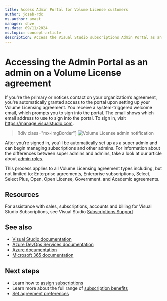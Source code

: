 ```yaml
---
title: Access Admin Portal for Volume License customers
author: joseb-rdc
ms.author: amast
manager: shve
ms.date: 09/11/2024
ms.topic: concept-article
description: Access the Visual Studio subscriptions Admin Portal as an admin on a Volume License agreement and manage subscriptions and other admins as the super admin.
---
```


# Accessing the Admin Portal as an admin on a Volume License agreement

If you're the primary or notices contact on your organization’s agreement, you're automatically granted access to the portal upon setting up your Volume Licensing agreement. You receive a system-triggered welcome email, which prompts you to sign into the portal. The email shows which email address to use to sign into the portal.  To sign in, visit https://manage.visualstudio.com.

   > [!div class="mx-imgBorder"]
   > ![Volume License admin notification](_img/volume-license/super-admin-notice-2020.png "Screenshot of the welcome email that is received by new admins.")

After you’re signed in, you'll be automatically set up as a super admin and can begin managing subscriptions and other admins. For information about the differences between super admins and admins, take a look at our article about [admin roles](admin-roles.md).

This process applies to all Volume Licensing agreement types including, but not limited to: Enterprise agreements, Enterprise subscriptions, Select, Select Plus, Open, Open License, Government. and Academic agreements. 

## Resources

For assistance with sales, subscriptions, accounts and billing for Visual Studio Subscriptions, see Visual Studio [Subscriptions Support](https://aka.ms/VSSAdminSupport)

## See also

+ [Visual Studio documentation](/visualstudio/)
+ [Azure DevOps Services documentation](/azure/devops/)
+ [Azure documentation](/azure/)
+ [Microsoft 365 documentation](/microsoft-365/)

## Next steps

+ Learn how to [assign subscriptions](assign-license.md)
+ Learn more about the full range of [subscription benefits](https://visualstudio.microsoft.com/vs/benefits/)
+ [Set agreement preferences](admin-preferences.md)
